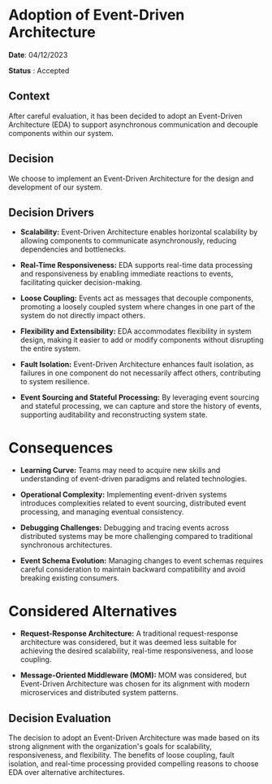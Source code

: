 # Adoption of Event-Driven Architecture

**Date**: 04/12/2023

**Status** : Accepted

## Context
 After careful evaluation, it has been decided to adopt an Event-Driven Architecture (EDA) to support asynchronous communication and decouple components within our system.

## Decision
We choose to implement an Event-Driven Architecture for the design and development of our system.


## Decision Drivers
- **Scalability:** Event-Driven Architecture enables horizontal scalability by allowing components to communicate asynchronously, reducing dependencies and bottlenecks.

- **Real-Time Responsiveness:** EDA supports real-time data processing and responsiveness by enabling immediate reactions to events, facilitating quicker decision-making.

- **Loose Coupling:** Events act as messages that decouple components, promoting a loosely coupled system where changes in one part of the system do not directly impact others.

- **Flexibility and Extensibility:** EDA accommodates flexibility in system design, making it easier to add or modify components without disrupting the entire system.

- **Fault Isolation:** Event-Driven Architecture enhances fault isolation, as failures in one component do not necessarily affect others, contributing to system resilience.

- **Event Sourcing and Stateful Processing:** By leveraging event sourcing and stateful processing, we can capture and store the history of events, supporting auditability and reconstructing system state.

# Consequences
- **Learning Curve:** Teams may need to acquire new skills and understanding of event-driven paradigms and related technologies.

- **Operational Complexity:** Implementing event-driven systems introduces complexities related to event sourcing, distributed event processing, and managing eventual consistency.

- **Debugging Challenges:** Debugging and tracing events across distributed systems may be more challenging compared to traditional synchronous architectures.

- **Event Schema Evolution:** Managing changes to event schemas requires careful consideration to maintain backward compatibility and avoid breaking existing consumers.

# Considered Alternatives
- **Request-Response Architecture:** A traditional request-response architecture was considered, but it was deemed less suitable for achieving the desired scalability, real-time responsiveness, and loose coupling.

- **Message-Oriented Middleware (MOM):** MOM was considered, but Event-Driven Architecture was chosen for its alignment with modern microservices and distributed system patterns.

## Decision Evaluation
The decision to adopt an Event-Driven Architecture was made based on its strong alignment with the organization's goals for scalability, responsiveness, and flexibility. The benefits of loose coupling, fault isolation, and real-time processing provided compelling reasons to choose EDA over alternative architectures.